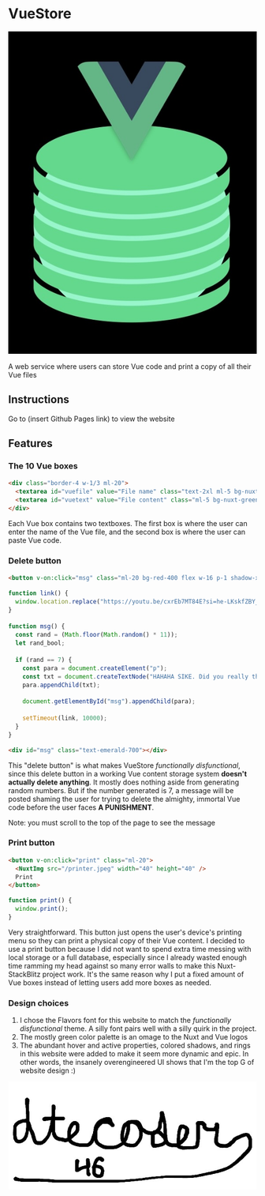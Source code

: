# VueStore

![VueStore logo](public/vuestore.jpeg)

A web service where users can store Vue code and print a copy of all their Vue files

## Instructions

Go to (insert Github Pages link) to view the website

## Features

### The 10 Vue boxes

```html
<div class="border-4 w-1/3 ml-20">
  <textarea id="vuefile" value="File name" class="text-2xl ml-5 bg-nuxt-green ring-2 ring-emerald-200 hover:bg-emerald-700"></textarea><br>
  <textarea id="vuetext" value="File content" class="ml-5 bg-nuxt-green ring-2 ring-emerald-200 hover:bg-emerald-700"></textarea>
</div>
```

Each Vue box contains two textboxes. The first box is where the user can enter the name of the Vue file, and the second box is where the user can paste Vue code.

### Delete button

```html
<button v-on:click="msg" class="ml-20 bg-red-400 flex w-16 p-1 shadow-xl shadow-red-400 ring-2 ring-red-200 active:bg-red-600 active:ring-red-400 hover:bg-red-500">Delete</button>
```

```js
function link() {
  window.location.replace("https://youtu.be/cxrEb7MT84E?si=he-LKskfZBY_ybvN");
}

function msg() {
  const rand = (Math.floor(Math.random() * 11));
  let rand_bool;
  
  if (rand == 7) {
    const para = document.createElement("p");
    const txt = document.createTextNode("HAHAHA SIKE. Did you really think you could get away with deleting a Vue box? You foolish mortal. VUE IS IMMORTAL. Redirecting to your punishment...");
    para.appendChild(txt);

    document.getElementById("msg").appendChild(para);

    setTimeout(link, 10000);
  }
}
```

```html
<div id="msg" class="text-emerald-700"></div>
```

This "delete button" is what makes VueStore *functionally disfunctional*, since this delete button in a working Vue content storage system **doesn't actually delete anything**. It mostly does nothing aside from generating random numbers. But if the number generated is 7, a message will be posted shaming the user for trying to delete the almighty, immortal Vue code before the user faces **A PUNISHMENT**.

Note: you must scroll to the top of the page to see the message

### Print button

```html
<button v-on:click="print" class="ml-20">
  <NuxtImg src="/printer.jpeg" width="40" height="40" />
  Print
</button>
```

```js
function print() {
  window.print();
}
```

Very straightforward. This button just opens the user's device's printing menu so they can print a physical copy of their Vue content. I decided to use a print button because I did not want to spend extra time messing with local storage or a full database, especially since I already wasted enough time ramming my head against so many error walls to make this Nuxt-StackBlitz project work. It's the same reason why I put a fixed amount of Vue boxes instead of letting users add more boxes as needed.

### Design choices

1. I chose the Flavors font for this website to match the *functionally disfunctional* theme. A silly font pairs well with a silly quirk in the project.
2. The mostly green color palette is an omage to the Nuxt and Vue logos
3. The abundant hover and active properties, colored shadows, and rings in this website were added to make it seem more dynamic and epic. In other words, the insanely overengineered UI shows that I'm the top G of website design :)

![coding signature](public/sig.jpeg)
